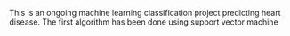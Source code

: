 This is an ongoing machine learning classification project predicting heart disease. The first algorithm has been done using support vector machine 
